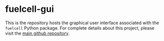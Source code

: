 # fuelcell-gui

This is the repository hosts the graphical user interface associated with the `fuelcell` Python package. For complete details about this project, please visit the [main github repository](https://github.com/samaygarg/fuelcell).
